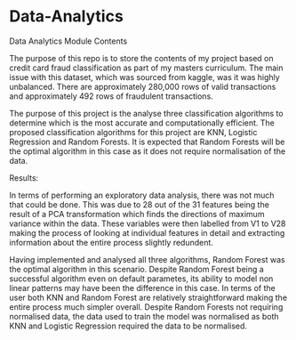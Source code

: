 # Data-Analytics
Data Analytics Module Contents

The purpose of this repo is to store the contents of my project based on credit card fraud classification as part of my masters curriculum.
The main issue with this dataset, which was sourced from kaggle, was it was highly unbalanced. There are approximately 280,000 rows of valid transactions and approximately 492 rows of fraudulent transactions.

The purpose of this project is the analyse three classification algorithms to determine which is the most accurate and computationally efficient. The proposed classification algorithms for this project are KNN, Logistic Regression and Random Forests. It is expected that Random Forests will be the optimal algorithm in this case as it does not require normalisation of the data.


Results:

In terms of performing an exploratory data analysis, there was not much that could be done. This was due to 28 out of the 31 features being the result of a PCA transformation which finds the directions of maximum variance within the data. These variables were then labelled from V1 to V28 making the process of looking at individual features in detail and extracting information about the entire process slightly redundent.

Having implemented and analysed all three algorithms, Random Forest was the optimal algorithm in this scenario. Despite Random Forest being a successful algorithm even on default parametes, its ability to model non linear patterns may have been the difference in this case. In terms of the user both KNN and Random Forest are relatively straightforward making the entire process much simpler overall. Despite Random Forests not requiring normalised data, the data used to train the model was normalised as both KNN and Logistic Regression required the data to be normalised.
